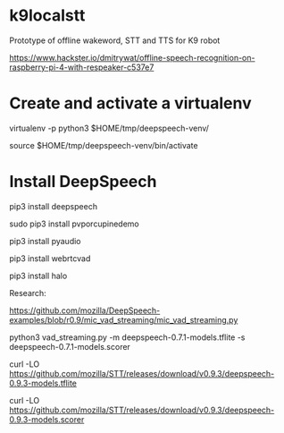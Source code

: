 # k9localstt
Prototype of offline wakeword, STT and TTS for K9 robot

https://www.hackster.io/dmitrywat/offline-speech-recognition-on-raspberry-pi-4-with-respeaker-c537e7

# Create and activate a virtualenv

virtualenv -p python3 $HOME/tmp/deepspeech-venv/

source $HOME/tmp/deepspeech-venv/bin/activate

# Install DeepSpeech

pip3 install deepspeech

sudo pip3 install pvporcupinedemo

pip3 install pyaudio

pip3 install webrtcvad

pip3 install halo

Research:

https://github.com/mozilla/DeepSpeech-examples/blob/r0.9/mic_vad_streaming/mic_vad_streaming.py

python3 vad_streaming.py -m deepspeech-0.7.1-models.tflite -s deepspeech-0.7.1-models.scorer

curl -LO https://github.com/mozilla/STT/releases/download/v0.9.3/deepspeech-0.9.3-models.tflite

curl -LO https://github.com/mozilla/STT/releases/download/v0.9.3/deepspeech-0.9.3-models.scorer
